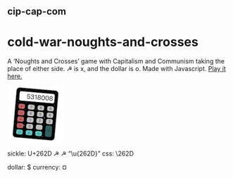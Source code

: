 ## cip-cap-com
# cold-war-noughts-and-crosses
A ‘Noughts and Crosses’ game with Capitalism and Communism taking the place of either side. ☭ is x, and the dollar is o. Made with Javascript. [Play it here.](https://ed-dickinson.github.io/odin-projects/cip-cap-com/index.html)

![Calculator screenshot](https://raw.githubusercontent.com/ed-dickinson/star-calculator/main/assets/calc-icon-128.png)

sickle:
U+262D
&#9773;
&#x262d;
“\u{262D}”
css: \262D

dollar: &#36;
currency: &#164;
